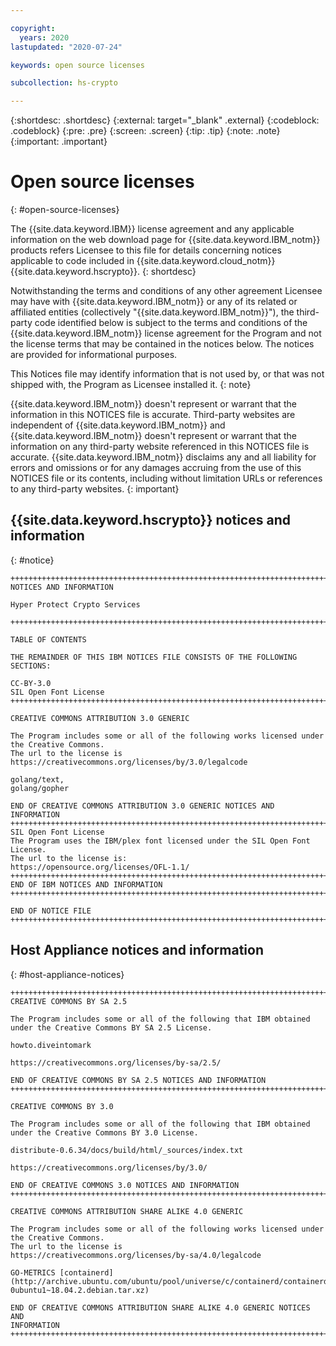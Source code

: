 ```yaml
---

copyright:
  years: 2020
lastupdated: "2020-07-24"

keywords: open source licenses

subcollection: hs-crypto

---
```


{:shortdesc: .shortdesc}
{:external: target="_blank" .external}
{:codeblock: .codeblock}
{:pre: .pre}
{:screen: .screen}
{:tip: .tip}
{:note: .note}
{:important: .important}

# Open source licenses
{: #open-source-licenses}

The {{site.data.keyword.IBM}} license agreement and any applicable information on the web download page for {{site.data.keyword.IBM_notm}} products refers Licensee to this file for details concerning notices applicable to code included in {{site.data.keyword.cloud_notm}} {{site.data.keyword.hscrypto}}.
{: shortdesc}

Notwithstanding the terms and conditions of any other agreement Licensee may have with {{site.data.keyword.IBM_notm}} or any of its related or affiliated entities (collectively "{{site.data.keyword.IBM_notm}}"), the third-party code identified below is subject to the terms and conditions of the {{site.data.keyword.IBM_notm}} license agreement for the Program and not the license terms that may be contained in the notices below. The notices are provided for informational purposes.

This Notices file may identify information that is not used by, or that was not shipped with, the Program as Licensee installed it.
{: note}

{{site.data.keyword.IBM_notm}} doesn't represent or warrant that the information in this NOTICES file is accurate. Third-party websites are independent of {{site.data.keyword.IBM_notm}} and {{site.data.keyword.IBM_notm}} doesn't represent or warrant that the information on any third-party website referenced in this NOTICES file is accurate. {{site.data.keyword.IBM_notm}} disclaims any and all liability for errors and omissions or for any damages accruing from the use of this NOTICES file or its contents, including without limitation URLs or references to any third-party websites.
{: important}

## {{site.data.keyword.hscrypto}} notices and information
{: #notice}

```
++++++++++++++++++++++++++++++++++++++++++++++++++++++++++++++++++++++++
NOTICES AND INFORMATION

Hyper Protect Crypto Services

++++++++++++++++++++++++++++++++++++++++++++++++++++++++++++++++++++++++

TABLE OF CONTENTS

THE REMAINDER OF THIS IBM NOTICES FILE CONSISTS OF THE FOLLOWING
SECTIONS:

CC-BY-3.0  
SIL Open Font License
++++++++++++++++++++++++++++++++++++++++++++++++++++++++++++++++++++++++

CREATIVE COMMONS ATTRIBUTION 3.0 GENERIC

The Program includes some or all of the following works licensed under
the Creative Commons.
The url to the license is https://creativecommons.org/licenses/by/3.0/legalcode

golang/text,
golang/gopher

END OF CREATIVE COMMONS ATTRIBUTION 3.0 GENERIC NOTICES AND INFORMATION
++++++++++++++++++++++++++++++++++++++++++++++++++++++++++++++++++++++++
SIL Open Font License
The Program uses the IBM/plex font licensed under the SIL Open Font License.
The url to the license is:
https://opensource.org/licenses/OFL-1.1/
++++++++++++++++++++++++++++++++++++++++++++++++++++++++++++++++++++++++
END OF IBM NOTICES AND INFORMATION
++++++++++++++++++++++++++++++++++++++++++++++++++++++++++++++++++++++++

END OF NOTICE FILE
++++++++++++++++++++++++++++++++++++++++++++++++++++++++++++++++++++++++
```

## Host Appliance notices and information
{: #host-appliance-notices}

```
++++++++++++++++++++++++++++++++++++++++++++++++++++++++++++++++++++++++++++++++
CREATIVE COMMONS BY SA 2.5

The Program includes some or all of the following that IBM obtained
under the Creative Commons BY SA 2.5 License.

howto.diveintomark

https://creativecommons.org/licenses/by-sa/2.5/

END OF CREATIVE COMMONS BY SA 2.5 NOTICES AND INFORMATION
++++++++++++++++++++++++++++++++++++++++++++++++++++++++++++++++++++++++++++++++

CREATIVE COMMONS BY 3.0

The Program includes some or all of the following that IBM obtained
under the Creative Commons BY 3.0 License.

distribute-0.6.34/docs/build/html/_sources/index.txt

https://creativecommons.org/licenses/by/3.0/

END OF CREATIVE COMMONS 3.0 NOTICES AND INFORMATION
++++++++++++++++++++++++++++++++++++++++++++++++++++++++++++++++++++++++++++++++

CREATIVE COMMONS ATTRIBUTION SHARE ALIKE 4.0 GENERIC

The Program includes some or all of the following works licensed under
the Creative Commons.
The url to the license is
https://creativecommons.org/licenses/by-sa/4.0/legalcode

GO-METRICS [containerd]
(http://archive.ubuntu.com/ubuntu/pool/universe/c/containerd/containerd_1.3.3-0ubuntu1~18.04.2.debian.tar.xz)

END OF CREATIVE COMMONS ATTRIBUTION SHARE ALIKE 4.0 GENERIC NOTICES AND
INFORMATION
++++++++++++++++++++++++++++++++++++++++++++++++++++++++++++++++++++++++++++++++
```
